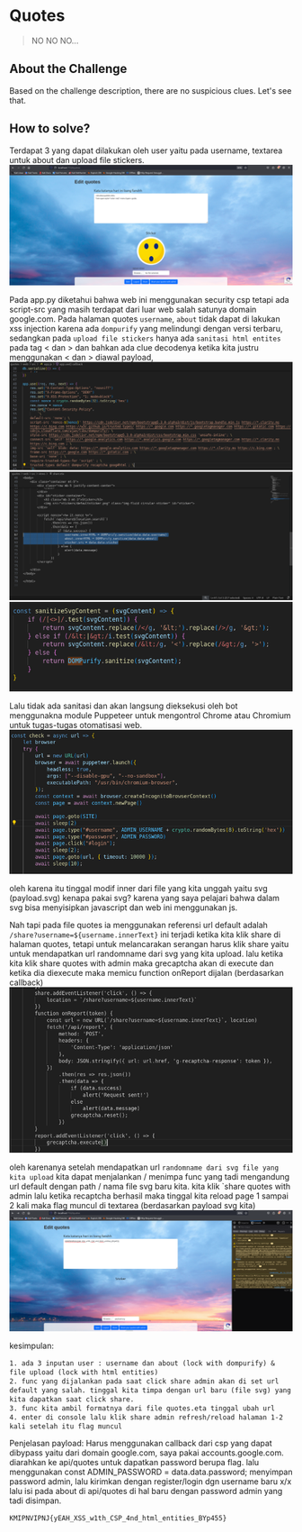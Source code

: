 # Quotes
> NO NO NO...

## About the Challenge
Based on the challenge description, there are no suspicious clues. Let's see that.

## How to solve?
Terdapat 3 yang dapat dilakukan oleh user yaitu pada username, textarea untuk about dan upload file stickers. 
![img1](img/img1.png)

Pada app.py diketahui bahwa web ini menggunakan security csp tetapi ada script-src yang masih terdapat dari luar web salah satunya domain google.com. Pada halaman quotes `username`, `about` tidak dapat di lakukan xss injection karena ada `dompurify` yang melindungi dengan versi terbaru, sedangkan pada `upload file stickers` hanya ada `sanitasi html entites` pada tag < dan > dan bahkan ada clue decodenya ketika kita justru menggunakan &lt; dan &gt; diawal payload, 
![img7](img/img7.png)
![img2](img/img2.png)
![img3](img/img3.png)


Lalu tidak ada sanitasi dan akan langsung dieksekusi oleh bot menggunakna module Puppeteer untuk mengontrol Chrome atau Chromium untuk tugas-tugas otomatisasi web. 
![img4](img/img4.png)

oleh karena itu tinggal modif inner dari file yang kita unggah yaitu svg (payload.svg) kenapa pakai svg? karena yang saya pelajari bahwa dalam svg bisa menyisipkan javascript dan web ini menggunakan js.

Nah tapi pada file quotes ia menggunakan referensi url default adalah `/share?username=${username.innerText}` ini terjadi ketika kita klik share di halaman quotes, tetapi untuk melancarakan serangan harus klik share yaitu untuk mendapatkan url randomname dari svg yang kita upload. lalu ketika kita klik share quotes with admin maka grecaptcha akan di execute dan ketika dia diexecute maka memicu function onReport dijalan (berdasarkan callback)
![img5](img/img5.png)

oleh karenanya setelah mendapatkan url `randomname dari svg file yang kita upload` kita dapat menjalankan / menimpa func yang tadi mengandung url default dengan path / nama file svg baru kita. kita klik `share quotes with admin lalu ketika recaptcha berhasil maka tinggal kita reload page 1 sampai 2 kali maka flag muncul di textarea (berdasarkan payload svg kita)
![img6](img/img6.png)

kesimpulan:
```
1. ada 3 inputan user : username dan about (lock with dompurify) & file upload (lock with html entities)
2. func yang dijalankan pada saat click share admin akan di set url default yang salah. tinggal kita timpa dengan url baru (file svg) yang kita dapatkan saat click share.
3. func kita ambil formatnya dari file quotes.eta tinggal ubah url
4. enter di console lalu klik share admin refresh/reload halaman 1-2 kali setelah itu flag muncul
```

Penjelasan payload:
Harus menggunakan callback dari csp yang dapat dibypass yaitu dari domain google.com, saya pakai accounts.google.com. diarahkan ke api/quotes untuk dapatkan password berupa flag. lalu menggunakan const ADMIN_PASSWORD = data.data.password; menyimpan password admin, lalu kirimkan dengan register/login dgn username baru x/x lalu isi pada about di api/quotes di hal baru dengan password admin yang tadi disimpan.


```
KMIPNVIPNJ{yEAH_XSS_w1th_CSP_4nd_html_entities_BYp455}
```
